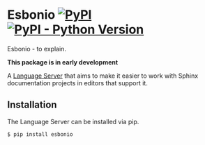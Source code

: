 # Esbonio [![PyPI](https://img.shields.io/pypi/v/esbonio?style=flat-square)](https://pypi.org/project/esbonio) [![PyPI - Python Version](https://img.shields.io/pypi/pyversions/esbonio?style=flat-square)](https://pypi.org/project/esbonio)

Esbonio - to explain.

**This package is in early development**

A [Language Server](https://microsoft.github.io/language-server-protocol/) that aims to make it easier to work with Sphinx documentation projects in editors that support it.
## Installation

The Language Server can be installed via pip.

```
$ pip install esbonio
```
